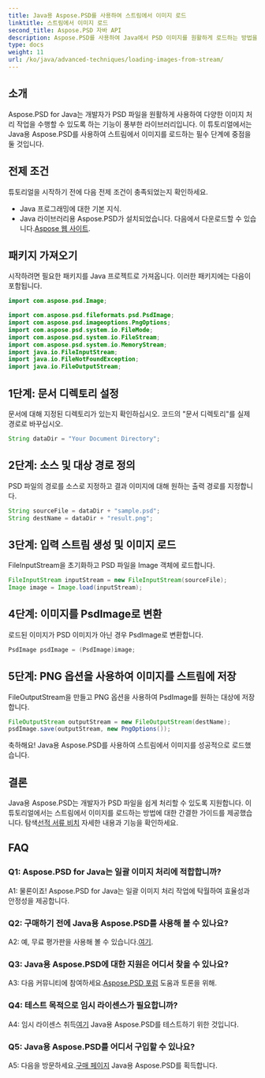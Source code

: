```yaml
---
title: Java용 Aspose.PSD를 사용하여 스트림에서 이미지 로드
linktitle: 스트림에서 이미지 로드
second_title: Aspose.PSD 자바 API
description: Aspose.PSD를 사용하여 Java에서 PSD 이미지를 원활하게 로드하는 방법을 알아보세요. 효율적인 이미지 처리를 위한 단계별 가이드를 따르세요.
type: docs
weight: 11
url: /ko/java/advanced-techniques/loading-images-from-stream/
---
```

## 소개

Aspose.PSD for Java는 개발자가 PSD 파일을 원활하게 사용하여 다양한 이미지 처리 작업을 수행할 수 있도록 하는 기능이 풍부한 라이브러리입니다. 이 튜토리얼에서는 Java용 Aspose.PSD를 사용하여 스트림에서 이미지를 로드하는 필수 단계에 중점을 둘 것입니다.

## 전제 조건

튜토리얼을 시작하기 전에 다음 전제 조건이 충족되었는지 확인하세요.

- Java 프로그래밍에 대한 기본 지식.
-  Java 라이브러리용 Aspose.PSD가 설치되었습니다. 다음에서 다운로드할 수 있습니다.[Aspose 웹 사이트](https://releases.aspose.com/psd/java/).

## 패키지 가져오기

시작하려면 필요한 패키지를 Java 프로젝트로 가져옵니다. 이러한 패키지에는 다음이 포함됩니다.

```java
import com.aspose.psd.Image;

import com.aspose.psd.fileformats.psd.PsdImage;
import com.aspose.psd.imageoptions.PngOptions;
import com.aspose.psd.system.io.FileMode;
import com.aspose.psd.system.io.FileStream;
import com.aspose.psd.system.io.MemoryStream;
import java.io.FileInputStream;
import java.io.FileNotFoundException;
import java.io.FileOutputStream;
```

## 1단계: 문서 디렉토리 설정

문서에 대해 지정된 디렉토리가 있는지 확인하십시오. 코드의 "문서 디렉토리"를 실제 경로로 바꾸십시오.

```java
String dataDir = "Your Document Directory";
```

## 2단계: 소스 및 대상 경로 정의

PSD 파일의 경로를 소스로 지정하고 결과 이미지에 대해 원하는 출력 경로를 지정합니다.

```java
String sourceFile = dataDir + "sample.psd";
String destName = dataDir + "result.png";
```

## 3단계: 입력 스트림 생성 및 이미지 로드

FileInputStream을 초기화하고 PSD 파일을 Image 객체에 로드합니다.

```java
FileInputStream inputStream = new FileInputStream(sourceFile);
Image image = Image.load(inputStream);
```

## 4단계: 이미지를 PsdImage로 변환

로드된 이미지가 PSD 이미지가 아닌 경우 PsdImage로 변환합니다.

```java
PsdImage psdImage = (PsdImage)image;
```

## 5단계: PNG 옵션을 사용하여 이미지를 스트림에 저장

FileOutputStream을 만들고 PNG 옵션을 사용하여 PsdImage를 원하는 대상에 저장합니다.

```java
FileOutputStream outputStream = new FileOutputStream(destName);
psdImage.save(outputStream, new PngOptions());
```

축하해요! Java용 Aspose.PSD를 사용하여 스트림에서 이미지를 성공적으로 로드했습니다.

## 결론

 Java용 Aspose.PSD는 개발자가 PSD 파일을 쉽게 처리할 수 있도록 지원합니다. 이 튜토리얼에서는 스트림에서 이미지를 로드하는 방법에 대한 간결한 가이드를 제공했습니다. 탐색[선적 서류 비치](https://reference.aspose.com/psd/java/) 자세한 내용과 기능을 확인하세요.

## FAQ

### Q1: Aspose.PSD for Java는 일괄 이미지 처리에 적합합니까?

A1: 물론이죠! Aspose.PSD for Java는 일괄 이미지 처리 작업에 탁월하여 효율성과 안정성을 제공합니다.

### Q2: 구매하기 전에 Java용 Aspose.PSD를 사용해 볼 수 있나요?

 A2: 예, 무료 평가판을 사용해 볼 수 있습니다.[여기](https://releases.aspose.com/).

### Q3: Java용 Aspose.PSD에 대한 지원은 어디서 찾을 수 있나요?

 A3: 다음 커뮤니티에 참여하세요.[Aspose.PSD 포럼](https://forum.aspose.com/c/psd/34) 도움과 토론을 위해.

### Q4: 테스트 목적으로 임시 라이센스가 필요합니까?

 A4: 임시 라이센스 취득[여기](https://purchase.aspose.com/temporary-license/) Java용 Aspose.PSD를 테스트하기 위한 것입니다.

### Q5: Java용 Aspose.PSD를 어디서 구입할 수 있나요?

 A5: 다음을 방문하세요.[구매 페이지](https://purchase.aspose.com/buy) Java용 Aspose.PSD를 획득합니다.